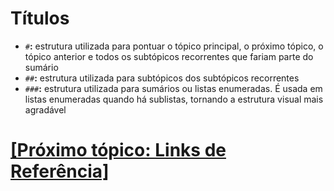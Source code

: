# Títulos

- `#`**:** estrutura utilizada para pontuar o tópico principal, o próximo tópico, o tópico anterior e todos os subtópicos recorrentes que fariam parte do sumário
- `##`**:** estrutura utilizada para subtópicos dos subtópicos recorrentes
- `###`**:** estrutura utilizada para sumários ou listas enumeradas. É usada em listas enumeradas quando há sublistas, tornando a estrutura visual mais agradável

# [[Próximo tópico: Links de Referência]](./links-referencia.md)